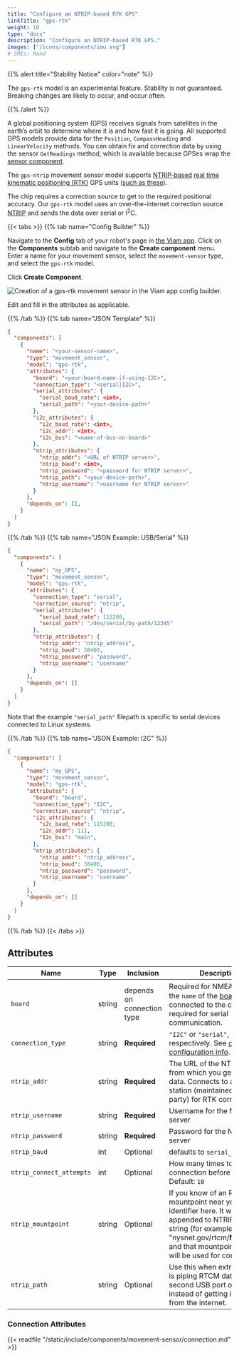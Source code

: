```yaml
---
title: "Configure an NTRIP-based RTK GPS"
linkTitle: "gps-rtk"
weight: 10
type: "docs"
description: "Configure an NTRIP-based RTK GPS."
images: ["/icons/components/imu.svg"]
# SMEs: Rand
---
```


{{% alert title="Stability Notice" color="note" %}}

The `gps-rtk` model is an experimental feature.
Stability is not guaranteed.
Breaking changes are likely to occur, and occur often.

{{% /alert %}}

A global positioning system (GPS) receives signals from satellites in the earth’s orbit to determine where it is and how fast it is going.
All supported GPS models provide data for the `Position`, `CompassHeading` and `LinearVelocity` methods.
You can obtain fix and correction data by using the sensor `GetReadings` method, which is available because GPSes wrap the [sensor component](../../../sensor/).

The `gps-ntrip` movement sensor model supports [NTRIP-based](https://en.wikipedia.org/wiki/Networked_Transport_of_RTCM_via_Internet_Protocol) [real time kinematic positioning (RTK)](https://en.wikipedia.org/wiki/Real-time_kinematic_positioning) GPS units ([such as these](https://www.sparkfun.com/rtk)).

The chip requires a correction source to get to the required positional accuracy.
Our `gps-rtk` model uses an over-the-internet correction source [NTRIP](https://en.wikipedia.org/wiki/Networked_Transport_of_RTCM_via_Internet_Protocol) and sends the data over serial or I<sup>2</sup>C.

{{< tabs >}}
{{% tab name="Config Builder" %}}

Navigate to the **Config** tab of your robot's page in [the Viam app](https://app.viam.com).
Click on the **Components** subtab and navigate to the **Create component** menu.
Enter a name for your movement sensor, select the `movement-sensor` type, and select the `gps-rtk` model.

Click **Create Component**.

![Creation of a `gps-rtk` movement sensor in the Viam app config builder.](../../img/gps-rtk-builder.png)

Edit and fill in the attributes as applicable.

{{% /tab %}}
{{% tab name="JSON Template" %}}

```json {class="line-numbers linkable-line-numbers"}
{
  "components": [
    {
      "name": "<your-sensor-name>",
      "type": "movement_sensor",
      "model": "gps-rtk",
      "attributes": {
        "board": "<your-board-name-if-using-I2C>",
        "connection_type": "<serial|I2C>",
        "serial_attributes": {
          "serial_baud_rate": <int>,
          "serial_path": "<your-device-path>"
        },
        "i2c_attributes": {
          "i2c_baud_rate": <int>,
          "i2c_addr": <int>,
          "i2c_bus": "<name-of-bus-on-board>"
        },
        "ntrip_attributes": {
          "ntrip_addr": "<URL of NTRIP server>",
          "ntrip_baud": <int>,
          "ntrip_password": "<password for NTRIP server>",
          "ntrip_path": "<your-device-path>",
          "ntrip_username": "<username for NTRIP server>"
        }
      },
      "depends_on": [],
    }
  ]
}
```

{{% /tab %}}
{{% tab name="JSON Example: USB/Serial" %}}

```json {class="line-numbers linkable-line-numbers"}
{
  "components": [
    {
      "name": "my_GPS",
      "type": "movement_sensor",
      "model": "gps-rtk",
      "attributes": {
        "connection_type": "serial",
        "correction_source": "ntrip",
        "serial_attributes": {
          "serial_baud_rate": 115200,
          "serial_path": "/dev/serial/by-path/12345"
        },
        "ntrip_attributes": {
          "ntrip_addr": "ntrip_address",
          "ntrip_baud": 38400,
          "ntrip_password": "password",
          "ntrip_username": "username"
        }
      },
      "depends_on": []
    }
  ]
}
```

Note that the example `"serial_path"` filepath is specific to serial devices connected to Linux systems.

{{% /tab %}}
{{% tab name="JSON Example: I2C" %}}

```json {class="line-numbers linkable-line-numbers"}
{
  "components": [
    {
      "name": "my_GPS",
      "type": "movement_sensor",
      "model": "gps-rtk",
      "attributes": {
        "board": "board",
        "connection_type": "I2C",
        "correction_source": "ntrip",
        "i2c_attributes": {
          "i2c_baud_rate": 115200,
          "i2c_addr": 111,
          "I2c_bus": "main",
        },
        "ntrip_attributes": {
          "ntrip_addr": "ntrip_address",
          "ntrip_baud": 38400,
          "ntrip_password": "password",
          "ntrip_username": "username"
        }
      },
      "depends_on": []
    }
  ]
}
```

{{% /tab %}}
{{< /tabs >}}

## Attributes

Name | Type | Inclusion | Description |
---- | ---- | --------- | ----------- |
`board` | string | depends on connection type | Required for NMEA over [I<sup>2</sup>C](/components/board/#i2cs); the `name` of the [board](/components/board/) connected to the chip. Not required for serial communication.
`connection_type` | string | **Required** | `"I2C"` or `"serial"`, respectively. See [connection configuration info](#connection-attributes).
`ntrip_addr` | string | **Required** | The URL of the NTRIP server from which you get correction data. Connects to a base station (maintained by a third party) for RTK corrections
`ntrip_username` | string | **Required** | Username for the NTRIP server
`ntrip_password` | string | **Required** | Password for the NTRIP server
`ntrip_baud` | int | Optional | defaults to `serial_baud_rate`  | Only necessary if you want NTRIP baud rate to be different from serial baud rate.
`ntrip_connect_attempts` | int | Optional | How many times to attempt connection before timing out. <br> Default: `10`
`ntrip_mountpoint` | string | Optional | If you know of an RTK mountpoint near you, write its identifier here. It will be appended to NTRIP address string (for example, "nysnet.gov/rtcm/**NJMTPT1**") and that mountpoint's data will be used for corrections.
`ntrip_path` | string | Optional | Use this when extra hardware is piping RTCM data through a second USB port on an [board](/components/board/) instead of getting it directly from the internet.

### Connection Attributes

{{< readfile "/static/include/components/movement-sensor/connection.md" >}}
